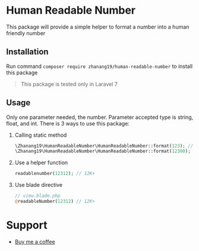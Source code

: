 # Human Readable Number
This package will provide a simple helper to format a number into a human friendly number

## Installation
Run command `composer require zhanang19/human-readable-number` to install this package

> This package is tested only in Laravel 7

## Usage
Only one parameter needed, the number. Parameter accepted type is string, float, and int. There is 3 ways to use this package:
 1. Calling static method
    ```php
    \Zhanang19\HumanReadableNumber\HumanReadableNumber::format(123); // 123
    \Zhanang19\HumanReadableNumber\HumanReadableNumber::format(12300); // 12K+
    ```
 2. Use a helper function
    ```php
    readablenumber(12312); // 12K+
    ```
 3. Use blade directive
    ```php
    // view.blade.php
    @readableNumber(12312) // 12K+
    ```

# Support
- [Buy me a coffee](https://www.buymeacoffee.com/zhanang19)